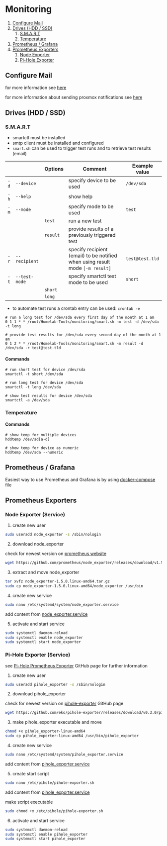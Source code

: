# Monitoring

1. [Configure Mail](#configure-mail)
2. [Drives (HDD / SSD)](#drives-hdd--ssd)
   1. [S.M.A.R.T](#smart)
   2. [Temperature](#temperature)
3. [Prometheus / Grafana](#prometheus--grafana)
4. [Prometheus Exporters](#prometheus-exporters)
   1. [Node Exporter](#node-exporter)
   2. [Pi-Hole Exporter](#pi-hole-exporter-service)

## Configure Mail
for more information see [here](https://decatec.de/linux/linux-einfach-e-mails-versenden-mit-msmtp/)

for more information about sending proxmox notifications see [here](https://howtodotech.de/proxmox-smtp-postfix-authentifizierung-einrichten/)

## Drives (HDD / SSD)
### S.M.A.R.T

* smartctl must be installed
* smtp client must be installed and configured
* `smart.sh` can be used to trigger test runs and to retrieve test results (email)

|      |               | Options  | Comment                                                                       | Example value   |
|------|---------------|----------|-------------------------------------------------------------------------------|-----------------|
| `-d` | `--device`    |          | specify device to be used                                                     | `/dev/sda`      |
| `-h` | `--help`      |          | show help                                                                     |                 |
| `-m` | `--mode`      |          | specify mode to be used                                                       | `test`          |
|      |               | `test`   | run a new test                                                                |                 |
|      |               | `result` | provide results of a previously triggered test                                |                 |
| `-r` | `--recipient` |          | specify recipient (email) to be notified when using result mode `[-m result]` | `test@test.tld` |
| `-t` | `--test-mode` |          | specify smartctl test mode to be used                                         | `short`         |
|      |               | `short`  |                                                                               |                 |
|      |               | `long`   |                                                                               |                 |

* to automate test runs a crontab entry can be used: `crontab -e`
```shell
# run a long test for /dev/sda every first day of the month at 1 am
0 1 1 * * /root/Homelab-Tools/monitoring/smart.sh -m test -d /dev/sda -t long

# provide test results for /dev/sda every second day of the month at 1 am
0 1 2 * * /root/Homelab-Tools/monitoring/smart.sh -m result -d /dev/sda -r test@test.tld
```

#### Commands
```shell
# run short test for device /dev/sda
smartctl -t short /dev/sda

# run long test for device /dev/sda
smartctl -t long /dev/sda

# show test results for device /dev/sda
smartctl -a /dev/sda
```

### Temperature
#### Commands
```shell
# show temp for multiple devices
hddtemp /dev/sd[a-d]

# show temp for device as numeric
hddtemp /dev/sda --numeric
```

## Prometheus / Grafana
Easiest way to use Prometheus and Grafana is by using [docker-compose](./prometheus-grafana/docker-compose.yml) file

## Prometheus Exporters

### Node Exporter (Service)

1. create new user
```sh
sudo useradd node_exporter -s /sbin/nologin
```

2. download node_exporter

check for newest version on [prometheus website](https://prometheus.io/download/#node_exporter)
```sh
wget https://github.com/prometheus/node_exporter/releases/download/v1.5.0/node_exporter-1.5.0.linux-amd64.tar.gz
```

3. extract and move node_exporter
```sh
tar xvfz node_exporter-1.5.0.linux-amd64.tar.gz
sudo cp node_exporter-1.5.0.linux-amd64/node_exporter /usr/bin
```
4. create new service
```sh
sudo nano /etc/systemd/system/node_exporter.service
```

add content from [node_exporter.service](./prometheus-exporters/node-exporter/node_exporter.service)

5. activate and start service
```sh
sudo systemctl daemon-reload
sudo systemctl enable node_exporter
sudo systemctl start node_exporter
```

### Pi-Hole Exporter (Service)
see [Pi-Hole Prometheus Exporter](https://github.com/eko/pihole-exporter) GitHub page for further information

1. create new user
```sh
sudo useradd pihole_exporter -s /sbin/nologin
```

2. download pihole_exporter

check for newest version on [pihole-exporter](https://github.com/eko/pihole-exporter/releases) GitHub page
```sh
wget https://github.com/eko/pihole-exporter/releases/download/v0.3.0/pihole_exporter-linux-amd64
```

3. make pihole_exporter executable and move
```sh
chmod +x pihole_exporter-linux-amd64 
sudo cp pihole_exporter-linux-amd64 /usr/bin/pihole_exporter
```
4. create new service
```sh
sudo nano /etc/systemd/system/pihole_exporter.service
```

add content from [pihole_exporter.service](./prometheus-exporters/pihole/pihole_exporter.service)

5. create start script
```sh
sudo nano /etc/pihole/pihole-exporter.sh
```

add content from [pihole_exporter.service](./prometheus-exporters/pihole/pihole-exporter.sh)

make script executable
```sh
sudo chmod +x /etc/pihole/pihole-exporter.sh
```

6. activate and start service
```sh
sudo systemctl daemon-reload
sudo systemctl enable pihole_exporter
sudo systemctl start pihole_exporter
```